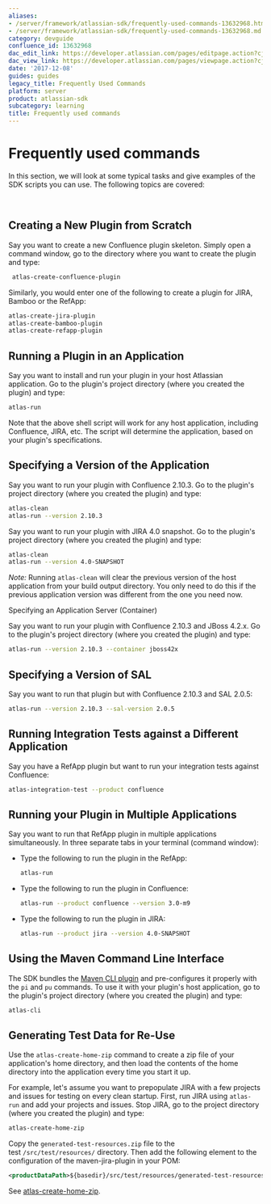 ```yaml
---
aliases:
- /server/framework/atlassian-sdk/frequently-used-commands-13632968.html
- /server/framework/atlassian-sdk/frequently-used-commands-13632968.md
category: devguide
confluence_id: 13632968
dac_edit_link: https://developer.atlassian.com/pages/editpage.action?cjm=wozere&pageId=13632968
dac_view_link: https://developer.atlassian.com/pages/viewpage.action?cjm=wozere&pageId=13632968
date: '2017-12-08'
guides: guides
legacy_title: Frequently Used Commands
platform: server
product: atlassian-sdk
subcategory: learning
title: Frequently used commands
---
```

# Frequently used commands

In this section, we will look at some typical tasks and give examples of the SDK scripts you can use. The following topics are covered:

 

## Creating a New Plugin from Scratch

Say you want to create a new Confluence plugin skeleton. Simply open a command window, go to the directory where you want to create the plugin and type:

``` bash
 atlas-create-confluence-plugin
```

Similarly, you would enter one of the following to create a plugin for JIRA, Bamboo or the RefApp:

``` bash
atlas-create-jira-plugin
atlas-create-bamboo-plugin
atlas-create-refapp-plugin
```

## Running a Plugin in an Application

Say you want to install and run your plugin in your host Atlassian application. Go to the plugin's project directory (where you created the plugin) and type:

``` bash
atlas-run
```

Note that the above shell script will work for any host application, including Confluence, JIRA, etc. The script will determine the application, based on your plugin's specifications.

## Specifying a Version of the Application

Say you want to run your plugin with Confluence 2.10.3. Go to the plugin's project directory (where you created the plugin) and type:

``` bash
atlas-clean
atlas-run --version 2.10.3
```

Say you want to run your plugin with JIRA 4.0 snapshot. Go to the plugin's project directory (where you created the plugin) and type:

``` bash
atlas-clean
atlas-run --version 4.0-SNAPSHOT
```

*Note:* Running `atlas-clean` will clear the previous version of the host application from your build output directory. You only need to do this if the previous application version was different from the one you need now.

Specifying an Application Server (Container)

Say you want to run your plugin with Confluence 2.10.3 and JBoss 4.2.x. Go to the plugin's project directory (where you created the plugin) and type:

``` bash
atlas-run --version 2.10.3 --container jboss42x
```

## Specifying a Version of SAL

Say you want to run that plugin but with Confluence 2.10.3 and SAL 2.0.5:

``` bash
atlas-run --version 2.10.3 --sal-version 2.0.5
```

## Running Integration Tests against a Different Application

Say you have a RefApp plugin but want to run your integration tests against Confluence:

``` bash
atlas-integration-test --product confluence
```

## Running your Plugin in Multiple Applications

Say you want to run that RefApp plugin in multiple applications simultaneously. In three separate tabs in your terminal (command window):

-   Type the following to run the plugin in the RefApp:

    ``` bash
    atlas-run
    ```

-   Type the following to run the plugin in Confluence:

    ``` bash
    atlas-run --product confluence --version 3.0-m9
    ```

-   Type the following to run the plugin in JIRA:

    ``` bash
    atlas-run --product jira --version 4.0-SNAPSHOT
    ```

## Using the Maven Command Line Interface

The SDK bundles the <a href="http://wiki.github.com/mrdon/maven-cli-plugin" class="external-link">Maven CLI plugin</a> and pre-configures it properly with the `pi` and `pu` commands. To use it with your plugin's host application, go to the plugin's project directory (where you created the plugin) and type:

``` bash
atlas-cli
```

## Generating Test Data for Re-Use

Use the `atlas-create-home-zip` command to create a zip file of your application's home directory, and then load the contents of the home directory into the application every time you start it up.

For example, let's assume you want to prepopulate JIRA with a few projects and issues for testing on every clean startup. First, run JIRA using `atlas-run` and add your projects and issues. Stop JIRA, go to the project directory (where you created the plugin) and type:

``` bash
atlas-create-home-zip
```

Copy the `generated-test-resources.zip` file to the test `/src/test/resources/` directory. Then add the following element to the configuration of the maven-jira-plugin in your POM:

``` xml
<productDataPath>${basedir}/src/test/resources/generated-test-resources.zip</productDataPath>
```

See [atlas-create-home-zip](/server/framework/atlassian-sdk/atlas-create-home-zip).















































































































